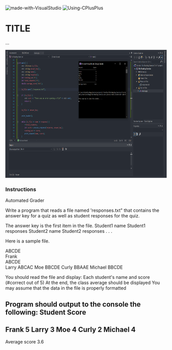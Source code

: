 ![made-with-VisualStudio](https://img.shields.io/badge/Made%20With-Visual%20Studio-ba88f3)  ![Using-CPlusPlus](https://img.shields.io/badge/Using-C%2B%2B-ff69b4)

# TITLE
...

<img src="./assets/screenshot.png"
     alt="Img"
     style="margin-right: 10px; height: 400px;" />

### Instructions
Automated Grader

Write a program that reads a file named 'responses.txt" that contains the answer key for a quiz
as well as student responses for the quiz.

The answer key is the first item in the file.
Student1 name
Student1 responses
Student2 name
Student2 responses
. . .

Here is a sample file.

ABCDE                  
Frank                     
ABCDE                  
Larry
ABCAC
Moe
BBCDE
Curly
BBAAE
Michael
BBCDE

You should read the file and display:
Each student's name and score (#correct out of 5)
At the end, the class average should be displayed
You may assume that the data in the file is properly formatted

Program should output to the console the following:
Student               Score 
----------------------------
Frank                     5
Larry                     3
Moe                       4
Curly                     2
Michael                   4
---------------------------
Average score           3.6